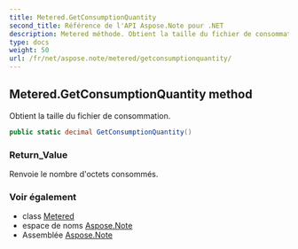 ```yaml
---
title: Metered.GetConsumptionQuantity
second_title: Référence de l'API Aspose.Note pour .NET
description: Metered méthode. Obtient la taille du fichier de consommation.
type: docs
weight: 50
url: /fr/net/aspose.note/metered/getconsumptionquantity/
---
```

## Metered.GetConsumptionQuantity method

Obtient la taille du fichier de consommation.

```csharp
public static decimal GetConsumptionQuantity()
```

### Return_Value

Renvoie le nombre d'octets consommés.

### Voir également

* class [Metered](../)
* espace de noms [Aspose.Note](../../metered/)
* Assemblée [Aspose.Note](../../../)


